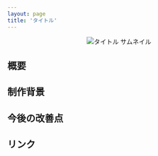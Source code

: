 ```yaml
---
layout: page
title: 'タイトル'
---
```


<div align="center">
<img src="../images/thumbnail" alt="タイトル サムネイル">
</div>

## 概要

## 制作背景

## 今後の改善点

## リンク

